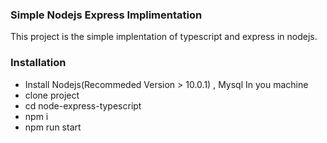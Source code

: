 ### Simple Nodejs Express Implimentation
This project is the simple implentation of typescript and express in nodejs.
### Installation
   - Install Nodejs(Recommeded Version > 10.0.1) , Mysql In you machine
   - clone project
   - cd node-express-typescript
   - npm i 
   - npm run start

